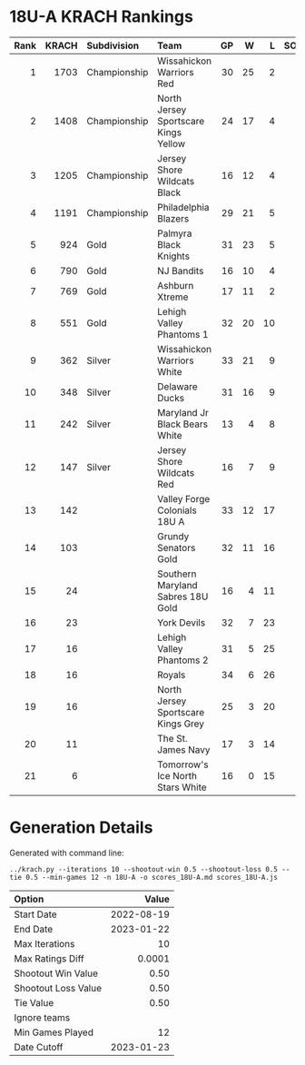# 18U-A KRACH Rankings
Rank|KRACH|Subdivision|Team|GP|W|L|SOW|SOL|T|SoS
---:|---:|:---|:---|---:|---:|---:|---:|---:|---:|---:
1|1703|Championship|Wissahickon Warriors Red|30|25|2|2|1|0|427
2|1408|Championship|North Jersey Sportscare Kings Yellow|24|17|4|1|2|0|633
3|1205|Championship|Jersey Shore Wildcats Black|16|12|4|0|0|0|656
4|1191|Championship|Philadelphia Blazers|29|21|5|1|2|0|519
5|924|Gold|Palmyra Black Knights|31|23|5|1|2|0|414
6|790|Gold|NJ Bandits|16|10|4|1|1|0|634
7|769|Gold|Ashburn Xtreme|17|11|2|4|0|0|318
8|551|Gold|Lehigh Valley Phantoms 1|32|20|10|2|0|0|569
9|362|Silver|Wissahickon Warriors White|33|21|9|0|3|0|331
10|348|Silver|Delaware Ducks|31|16|9|4|2|0|471
11|242|Silver|Maryland Jr Black Bears White|13|4|8|0|1|0|867
12|147|Silver|Jersey Shore Wildcats Red|16|7|9|0|0|0|659
13|142||Valley Forge Colonials 18U A|33|12|17|1|3|0|542
14|103||Grundy Senators Gold|32|11|16|2|2|1|444
15|24||Southern Maryland Sabres 18U Gold|16|4|11|0|1|0|296
16|23||York Devils|32|7|23|2|0|0|369
17|16||Lehigh Valley Phantoms 2|31|5|25|1|0|0|490
18|16||Royals|34|6|26|0|2|0|394
19|16||North Jersey Sportscare Kings Grey|25|3|20|0|1|1|379
20|11||The St. James Navy|17|3|14|0|0|0|264
21|6||Tomorrow's Ice North Stars White|16|0|15|1|0|0|701
# Generation Details

Generated with command line:
```
../krach.py --iterations 10 --shootout-win 0.5 --shootout-loss 0.5 --tie 0.5 --min-games 12 -n 18U-A -o scores_18U-A.md scores_18U-A.js
```

| Option | Value |
| :----- | ----: |
| Start Date | 2022-08-19 |
| End Date | 2023-01-22 |
| Max Iterations | 10 |
| Max Ratings Diff | 0.0001 |
| Shootout Win Value | 0.50 |
| Shootout Loss Value | 0.50 |
| Tie Value | 0.50 |
| Ignore teams |  |
| Min Games Played | 12 |
| Date Cutoff | 2023-01-23 |

